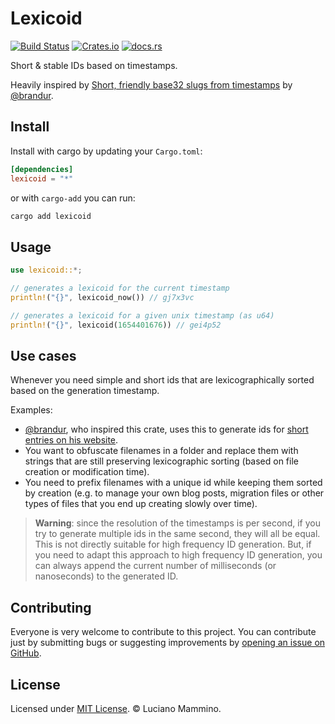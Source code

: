 # Lexicoid

[![Build Status](https://github.com/lmammino/lexicoid/actions/workflows/rust.yml/badge.svg)](https://github.com/lmammino/lexicoid/actions/workflows/rust.yml)
[![Crates.io](https://img.shields.io/crates/v/lexicoid.svg)](https://crates.io/crates/lexicoid)
[![docs.rs](https://docs.rs/lexicoid/badge.svg)](https://docs.rs/lexicoid)

Short & stable IDs based on timestamps.

Heavily inspired by [Short, friendly base32 slugs from timestamps](https://brandur.org/fragments/base32-slugs) by [@brandur](https://github.com/brandur).


## Install

Install with cargo by updating your `Cargo.toml`:

```toml
[dependencies]
lexicoid = "*"
```

or with `cargo-add` you can run:

```bash
cargo add lexicoid
```


## Usage

```rust
use lexicoid::*;

// generates a lexicoid for the current timestamp
println!("{}", lexicoid_now()) // gj7x3vc

// generates a lexicoid for a given unix timestamp (as u64)
println!("{}", lexicoid(1654401676)) // gei4p52
```

## Use cases

Whenever you need simple and short ids that are lexicographically sorted based on the generation timestamp.

Examples:

  - [@brandur](https://github.com/brandur), who inspired this crate, uses this to generate ids for [short entries on his website](https://brandur.org/atoms).
  - You want to obfuscate filenames in a folder and replace them with strings that are still preserving lexicographic sorting (based on file creation or modification time).
  - You need to prefix filenames with a unique id while keeping them sorted by creation (e.g. to manage your own blog posts, migration files or other types of files that you end up creating slowly over time).

> **Warning**: since the resolution of the timestamps is per second, if you try to generate multiple ids in the same second, they will all be equal. This is not directly suitable for high frequency ID generation. But, if you need to adapt this approach to high frequency ID generation, you can always append the current number of milliseconds (or nanoseconds) to the generated ID.


## Contributing

Everyone is very welcome to contribute to this project.
You can contribute just by submitting bugs or suggesting improvements by
[opening an issue on GitHub](https://github.com/lmammino/lexicoid/issues).


## License

Licensed under [MIT License](LICENSE). © Luciano Mammino.
